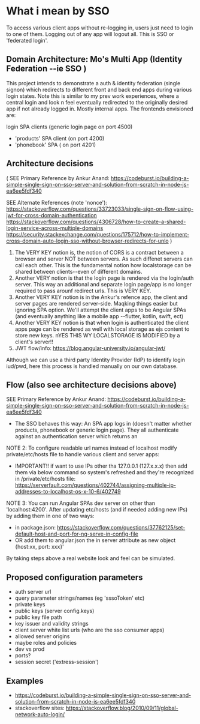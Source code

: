 # What i mean by SSO

To access various client apps without re-logging in, users just need to login to one of them. Logging out of any app will logout all. This is SSO or 'federated login'.

## Domain Architecture: Mo's Multi App (Identity Federation --ie SSO )

This project intends to demonstrate a auth & identity federation (single signon) which redirects to different front and back end apps during various login states. Note this is similar to my prev work experiences, where a central login and look n feel eventually redirected to the originally desired app if not already logged in. Mostly internal apps. The frontends envisioned are:

login SPA clients (generic login page on port 4500)

- 'products' SPA client (on port 4200)
- 'phonebook' SPA ( on port 4201)

## Architecture decisions

(
  SEE Primary Reference by Ankur Anand:
  <https://codeburst.io/building-a-simple-single-sign-on-sso-server-and-solution-from-scratch-in-node-js-ea6ee5fdf340>

  SEE Alternate References (note 'nonce'):
  <https://stackoverflow.com/questions/33723033/single-sign-on-flow-using-jwt-for-cross-domain-authentication>
  <https://stackoverflow.com/questions/4306728/how-to-create-a-shared-login-service-across-multiple-domains>
  <https://security.stackexchange.com/questions/175712/how-to-implement-cross-domain-auto-login-sso-without-browser-redirects-for-unlo>
)

1. The VERY KEY notion is, the notion of CORS is a contract between a browser and server NOT between servers. As such diffenet servers can call each other. This is the fundamental notion how localstorage can be shared between clients--even of different domains.
2. Another VERY  notion is that the login page is rendered via the login/auth server. This way an additional and separate login page/app is no longer required to pass arounf redirect urls. This is VERY KEY.
3. Another VERY KEY notion is in the Ankur's refence app, the client and server pages are rendered server-side. Maqking things easier but ignoring SPA option. We'll attempt the client apps to be Angular SPAs (and eventually anything like a mobile app --flutter, kotlin, swift, ect)
4. Another VERY KEY notion is that when login is authenticated the client apps page can be rendered as well with local storage as ejs content to store new keys. nYES THIS WY LOCALSTORAGE IS MODIFIED by a client's server!!
5. JWT flow/info: <https://blog.angular-university.io/angular-jwt/>

Although we can use a third party Identity Provider (IdP) to identify login iud/pwd, here this process is handled manually on our own database.

## Flow (also see architecture decisions above)

  SEE Primary Reference by Ankur Anand:
  <https://codeburst.io/building-a-simple-single-sign-on-sso-server-and-solution-from-scratch-in-node-js-ea6ee5fdf340>

- The SSO behaves this way: An SPA app logs in (doesn't matter whether products, phonebook or generic login page). They all authenticate against an authentication server which returns an

NOTE 2: To configure readable url names instead of localhost modify private/etc/hosts file to handle various client and server apps:

- IMPORTANT!! if want to use IPs other tha 127.0.0.1 (127.x.x.x) then add them via below command so system's refreshed and they're recognized in /private/etc/hosts file:
  <https://serverfault.com/questions/402744/assigning-multiple-ip-addresses-to-localhost-os-x-10-6/402749>

NOTE 3: You can run Angular SPAs dev server on other than 'localhost:4200'. After updating etc/hosts (and if needed adding new IPs) by adding them in one of two ways:

- in package.json: <https://stackoverflow.com/questions/37762125/set-default-host-and-port-for-ng-serve-in-config-file>
- OR add them to angular.json the in server attribute as new object {host:xx, port: xxx}'

By taking steps above a real website look and feel can be simulated.

## Proposed configuration parameters

- auth server url
- query parameter strings/names (eg 'sssoToken' etc)
- private keys
- public keys (server config.keys)
- public key file path
- key issuer and validity strings
- client server white list urls (who are the sso consumer apps)
- allowed server origins
- maybe roles and policies
- dev vs prod
- ports?
- session secret ('extress-session')

## Examples

- <https://codeburst.io/building-a-simple-single-sign-on-sso-server-and-solution-from-scratch-in-node-js-ea6ee5fdf340>
- stackoverflow sites: <https://stackoverflow.blog/2010/09/11/global-network-auto-login/>
